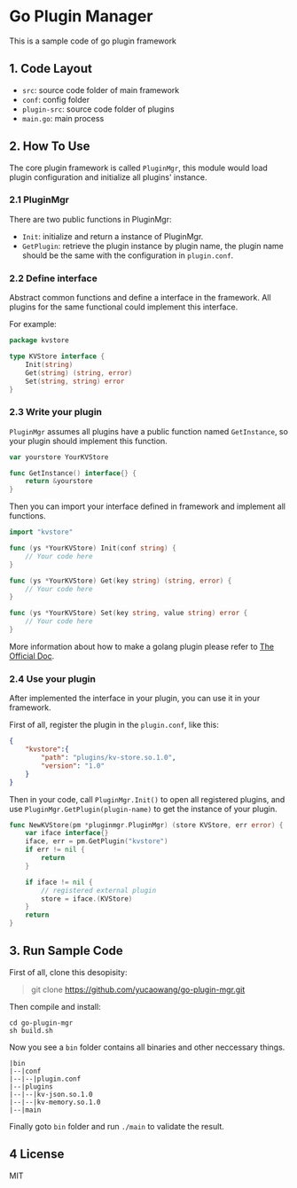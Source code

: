 # Go Plugin Manager

This is a sample code of go plugin framework

## 1. Code Layout

* `src`: source code folder of main framework
* `conf`: config folder
* `plugin-src`: source code folder of plugins
* `main.go`: main process

## 2. How To Use

The core plugin framework is called `PluginMgr`, this module would load plugin configuration and initialize all plugins' instance.

### 2.1 PluginMgr

There are two public functions in PluginMgr:

* `Init`: initialize and return a instance of PluginMgr.
* `GetPlugin`: retrieve the plugin instance by plugin name, the plugin name should be the same with the configuration in `plugin.conf`.

### 2.2 Define interface

Abstract common functions and define a interface in the framework. All plugins for the same functional could implement this interface.

For example:

```go
package kvstore

type KVStore interface {
	Init(string)
	Get(string) (string, error)
	Set(string, string) error
}
```

### 2.3 Write your plugin

`PluginMgr` assumes all plugins have a public function named `GetInstance`, so your plugin should implement this function.

```go
var yourstore YourKVStore

func GetInstance() interface{} {
    return &yourstore
}
```

Then you can import your interface defined in framework and implement all functions.

```go
import "kvstore"

func (ys *YourKVStore) Init(conf string) {
    // Your code here
}

func (ys *YourKVStore) Get(key string) (string, error) {
    // Your code here
}

func (ys *YourKVStore) Set(key string, value string) error {
    // Your code here
}
```

More information about how to make a golang plugin please refer to [The Official Doc](https://golang.org/pkg/plugin/).

### 2.4 Use your plugin

After implemented the interface in your plugin, you can use it in your framework.

First of all, register the plugin in the `plugin.conf`, like this:

```json
{
    "kvstore":{
        "path": "plugins/kv-store.so.1.0",
        "version": "1.0"
    }
}
```

Then in your code, call `PluginMgr.Init()` to open all registered plugins, and use `PluginMgr.GetPlugin(plugin-name)` to get the instance of your plugin.

```go
func NewKVStore(pm *pluginmgr.PluginMgr) (store KVStore, err error) {
    var iface interface{}
    iface, err = pm.GetPlugin("kvstore")
    if err != nil {
        return
    }

    if iface != nil {
        // registered external plugin
        store = iface.(KVStore)
    }
    return
}
```

## 3. Run Sample Code

First of all, clone this desopisity:

> git clone https://github.com/yucaowang/go-plugin-mgr.git

Then compile and install:

```shell
cd go-plugin-mgr
sh build.sh
```

Now you see a `bin` folder contains all binaries and other neccessary things.

```
|bin
|--|conf
|--|--|plugin.conf
|--|plugins
|--|--|kv-json.so.1.0
|--|--|kv-memory.so.1.0
|--|main
```

Finally goto `bin` folder and run `./main` to validate the result.

## 4 License
MIT
